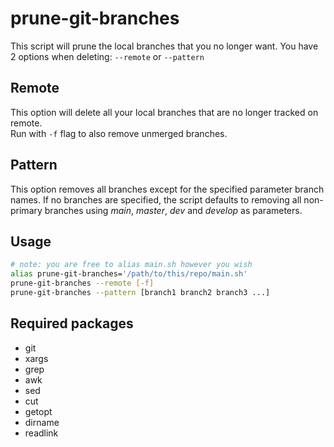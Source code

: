 # prune-git-branches

This script will prune the local branches that you no longer want.
You have 2 options when deleting: `--remote` or `--pattern`

## Remote

This option will delete all your local branches that are no longer tracked on remote. \
Run with `-f` flag to also remove unmerged branches.

## Pattern

This option removes all branches except for the specified parameter branch names.
If no branches are specified, the script defaults to removing all non-primary branches using _main_, _master_, _dev_ and _develop_ as parameters.

## Usage

```sh
# note: you are free to alias main.sh however you wish
alias prune-git-branches='/path/to/this/repo/main.sh'
prune-git-branches --remote [-f]
prune-git-branches --pattern [branch1 branch2 branch3 ...]
```

## Required packages

- git
- xargs
- grep
- awk
- sed
- cut
- getopt
- dirname
- readlink
